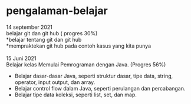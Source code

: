 # pengalaman-belajar

14 september 2021<br>
belajar git dan git hub ( progres 30%)<br>
*belajar tentang git dan git hub<br>
*mempraktekan git hub pada contoh kasus yang kita punya<br>
<br>
15 Juni 2021<br>
Belajar kelas Memulai Pemrograman dengan Java. (Progres 56%)<br>
* Belajar dasar-dasar Java, seperti struktur dasar, tipe data, string, operator, input output, dan array.<br>
* Belajar control flow dalam Java, seperti perulangan dan percabangan.<br>
* Belajar tipe data koleksi, seperti list, set, dan map.<br>
